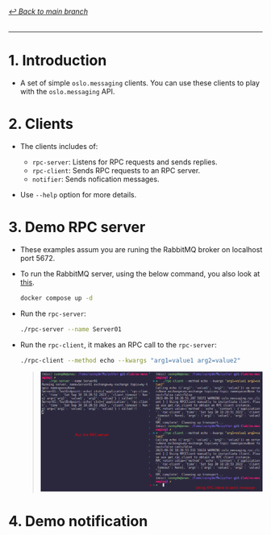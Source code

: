 ###### [↩ Back to _main_ branch](https://github.com/cuongpiger/python)

<hr>

# 1. Introduction
- A set of simple `oslo.messaging` clients. You can use these clients to play with the `oslo.messaging` API.

# 2. Clients
- The clients includes of:
  - `rpc-server`: Listens for RPC requests and sends replies.
  - `rpc-client`: Sends RPC requests to an RPC server.
  - `notifier`: Sends nofication messages.

- Use `--help` option for more details.


# 3. Demo RPC server
- These examples assum you are runing the RabbitMQ broker on localhost port 5672.
- To run the RabbitMQ server, using the below command, you also look at [this](https://x-team.com/blog/set-up-rabbitmq-with-docker-compose/#:~:text=Open%20a%20terminal%2C%20navigate%20to,to%20http%3A%2F%2Flocalhost%3A15672.).
  ```bash
  docker compose up -d
  ```

- Run the `rpc-server`:
  ```bash
  ./rpc-server --name Server01 
  ```

- Run the `rpc-client`, it makes an RPC call to the `rpc-server`:
  ```bash
  ./rpc-client --method echo --kwargs "arg1=value1 arg2=value2"
  ```
  
  > ![](./img/01.png)

# 4. Demo notification
